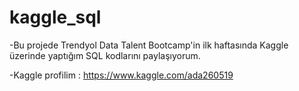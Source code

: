 # kaggle_sql

-Bu projede Trendyol Data Talent Bootcamp'in ilk haftasında Kaggle üzerinde yaptığım SQL kodlarını paylaşıyorum.

-Kaggle profilim  : <https://www.kaggle.com/ada260519>


